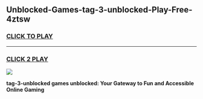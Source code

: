 
## Unblocked-Games-tag-3-unblocked-Play-Free-4ztsw
<h3>
<a href="https://premium76.site?title=tag-3-unblocked&ref=18A1">CLICK TO PLAY</a></h3>
<hr>

<h3>
<a href="https://premium76.site?title=tag-3-unblocked&ref=18A1">CLICK 2 PLAY</a>
  
</h3>

<a href="https://premium76.site?title=tag-3-unblocked&ref=18A1"><img src="https://clearcache.store/games.png"></a>


**tag-3-unblocked games unblocked: Your Gateway to Fun and Accessible Online Gaming**
